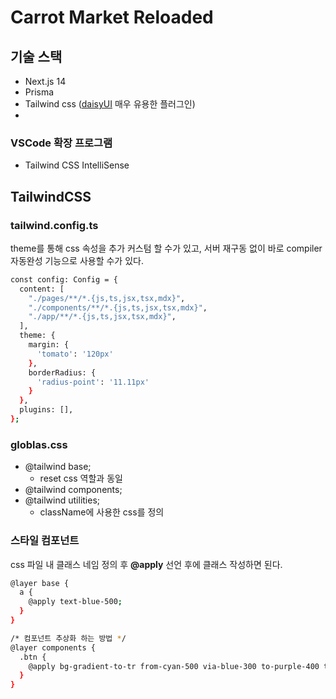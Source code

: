 # Carrot Market Reloaded

## 기술 스택

- Next.js 14
- Prisma
- Tailwind css ([daisyUI](https://daisyui.com/) 매우 유용한 플러그인)
-

### VSCode 확장 프로그램

- Tailwind CSS IntelliSense

## TailwindCSS

### tailwind.config.ts

theme를 통해 css 속성을 추가 커스텀 할 수가 있고, 서버 재구동 없이 바로 compiler 자동완성 기능으로 사용할 수가 있다.

```bash
const config: Config = {
  content: [
    "./pages/**/*.{js,ts,jsx,tsx,mdx}",
    "./components/**/*.{js,ts,jsx,tsx,mdx}",
    "./app/**/*.{js,ts,jsx,tsx,mdx}",
  ],
  theme: {
    margin: {
      'tomato': '120px'
    },
    borderRadius: {
      'radius-point': '11.11px'
    }
  },
  plugins: [],
};
```

### globlas.css

- @tailwind base;
  - reset css 역할과 동일
- @tailwind components;
- @tailwind utilities;
  - className에 사용한 css를 정의

### 스타일 컴포넌트

css 파일 내 클래스 네임 정의 후 **@apply** 선언 후에 클래스 작성하면 된다.

```bash
@layer base {
  a {
    @apply text-blue-500;
  }
}

/* 컴포넌트 추상화 하는 방법 */
@layer components {
  .btn {
    @apply bg-gradient-to-tr from-cyan-500 via-blue-300 to-purple-400 text-white py-2 rounded-full transition-transform font-medium active:scale-90 focus:scale-90 peer-required:bg-green-500;
  }
}
```
